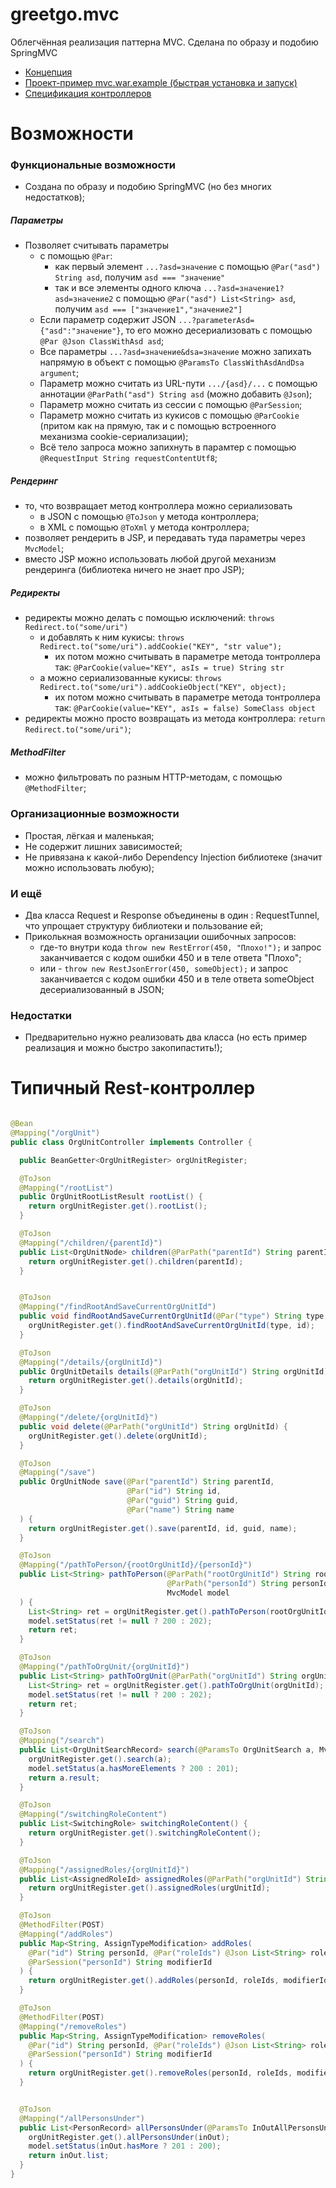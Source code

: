 # greetgo.mvc

Облегчённая реализация паттерна MVC. Сделана по образу и подобию SpringMVC

 - [Концепция](greetgo.mvc.parent/doc/concept.md)
 - [Проект-пример mvc.war.example (быстрая установка и запуск)](greetgo.mvc.parent/doc/mvc_war_example.md)
 - [Спецификация контроллеров](greetgo.mvc.parent/doc/controller_spec.md)

# Возможности

### Функциональные возможности
  - Создана по образу и подобию SpringMVC (но без многих недостатков);

##### Параметры
  - Позволяет считывать параметры
    - с помощью `@Par`:
      - как первый элемент `...?asd=значение`  с помощью `@Par("asd") String asd`, получим `asd === "значение"`
      - так и все элементы одного ключа `...?asd=значение1?asd=значение2`  с помощью `@Par("asd") List<String> asd`, получим `asd === ["значение1","значение2"]`
    - Если параметр содержит JSON `...?parameterAsd={"asd":"значение"}`, то его можно десериализовать с помощью `@Par @Json ClassWithAsd asd`;
    - Все параметры `...?asd=значение&dsa=значение` можно запихать напрямую в объект с помощью `@ParamsTo ClassWithAsdAndDsa argument`;
    - Параметр можно считать из URL-пути `.../{asd}/...` с помощью аннотации `@ParPath("asd") String asd` (можно добавить `@Json`);
    - Параметр можно считать из сессии с помощью `@ParSession`;
    - Параметр можно считать из кукисов с помощью `@ParCookie` (притом как на прямую, так и с помощью встроенного механизма cookie-сериализации);
    - Всё тело запроса можно запихнуть в парамтер с помощью `@RequestInput String requestContentUtf8`;

##### Рендеринг
  - то, что возвращает метод контроллера можно сериализовать
    - в JSON с помощью `@ToJson` у метода контроллера;
    - в XML с помощью `@ToXml` у метода контроллера;
  - позволяет рендерить в JSP, и передавать туда параметры через `MvcModel`;
  - вместо JSP можно использовать любой другой механизм рендеринга (библиотека ничего не знает про JSP);

##### Редиректы
  - редиректы можно делать с помощью исключений: `throws Redirect.to("some/uri")`
    - и добавлять к ним кукисы: `throws Redirect.to("some/uri").addCookie("KEY", "str value");`
      - их потом можно считывать в параметре метода тонтроллера так: `@ParCookie(value="KEY", asIs = true) String str`
    - а можно сериализованные кукисы: `throws Redirect.to("some/uri").addCookieObject("KEY", object);`
      - их потом можно считывать в параметре метода тонтроллера так: `@ParCookie(value="KEY", asIs = false) SomeClass object`
  - редиректы можно просто возвращать из метода контроллера: `return Redirect.to("some/uri")`;

##### MethodFilter
  - можно фильтровать по разным HTTP-методам, с помощью `@MethodFilter`;

### Организационные возможности
  - Простая, лёгкая и маленькая;
  - Не содержит лишних зависимостей;
  - Не привязана к какой-либо Dependency Injection библиотеке (значит можно использовать любую);

### И ещё
  - Два класса Request и Response объединены в один : RequestTunnel, что упрощает структуру библиотеки и пользование ей;
  - Приколькная возможность организации ошибочных запросов:
    - где-то внутри кода `throw new RestError(450, "Плохо!");` и запрос заканчивается с кодом ошибки 450 и в теле ответа "Плохо";
    - или - `throw new RestJsonError(450, someObject);` и запрос заканчивается с кодом ошибки 450 и в теле ответа someObject десериализованный в JSON;

### Недостатки

  - Предварительно нужно реализовать два класса (но есть пример реализация и можно быстро закопипастить!);

# Типичный Rest-контроллер

```java

@Bean
@Mapping("/orgUnit")
public class OrgUnitController implements Controller {

  public BeanGetter<OrgUnitRegister> orgUnitRegister;

  @ToJson
  @Mapping("/rootList")
  public OrgUnitRootListResult rootList() {
    return orgUnitRegister.get().rootList();
  }

  @ToJson
  @Mapping("/children/{parentId}")
  public List<OrgUnitNode> children(@ParPath("parentId") String parentId) {
    return orgUnitRegister.get().children(parentId);
  }


  @ToJson
  @Mapping("/findRootAndSaveCurrentOrgUnitId")
  public void findRootAndSaveCurrentOrgUnitId(@Par("type") String type, @Par("id") String id) {
    orgUnitRegister.get().findRootAndSaveCurrentOrgUnitId(type, id);
  }

  @ToJson
  @Mapping("/details/{orgUnitId}")
  public OrgUnitDetails details(@ParPath("orgUnitId") String orgUnitId) {
    return orgUnitRegister.get().details(orgUnitId);
  }

  @ToJson
  @Mapping("/delete/{orgUnitId}")
  public void delete(@ParPath("orgUnitId") String orgUnitId) {
    orgUnitRegister.get().delete(orgUnitId);
  }

  @ToJson
  @Mapping("/save")
  public OrgUnitNode save(@Par("parentId") String parentId,
                          @Par("id") String id,
                          @Par("guid") String guid,
                          @Par("name") String name
  ) {
    return orgUnitRegister.get().save(parentId, id, guid, name);
  }

  @ToJson
  @Mapping("/pathToPerson/{rootOrgUnitId}/{personId}")
  public List<String> pathToPerson(@ParPath("rootOrgUnitId") String rootOrgUnitId,
                                   @ParPath("personId") String personId,
                                   MvcModel model
  ) {
    List<String> ret = orgUnitRegister.get().pathToPerson(rootOrgUnitId, personId);
    model.setStatus(ret != null ? 200 : 202);
    return ret;
  }

  @ToJson
  @Mapping("/pathToOrgUnit/{orgUnitId}")
  public List<String> pathToOrgUnit(@ParPath("orgUnitId") String orgUnitId, MvcModel model) {
    List<String> ret = orgUnitRegister.get().pathToOrgUnit(orgUnitId);
    model.setStatus(ret != null ? 200 : 202);
    return ret;
  }

  @ToJson
  @Mapping("/search")
  public List<OrgUnitSearchRecord> search(@ParamsTo OrgUnitSearch a, MvcModel model) {
    orgUnitRegister.get().search(a);
    model.setStatus(a.hasMoreElements ? 200 : 201);
    return a.result;
  }

  @ToJson
  @Mapping("/switchingRoleContent")
  public List<SwitchingRole> switchingRoleContent() {
    return orgUnitRegister.get().switchingRoleContent();
  }

  @ToJson
  @Mapping("/assignedRoles/{orgUnitId}")
  public List<AssignedRoleId> assignedRoles(@ParPath("orgUnitId") String urgUnitId) {
    return orgUnitRegister.get().assignedRoles(urgUnitId);
  }

  @ToJson
  @MethodFilter(POST)
  @Mapping("/addRoles")
  public Map<String, AssignTypeModification> addRoles(
    @Par("id") String personId, @Par("roleIds") @Json List<String> roleIds,
    @ParSession("personId") String modifierId
  ) {
    return orgUnitRegister.get().addRoles(personId, roleIds, modifierId);
  }

  @ToJson
  @MethodFilter(POST)
  @Mapping("/removeRoles")
  public Map<String, AssignTypeModification> removeRoles(
    @Par("id") String personId, @Par("roleIds") @Json List<String> roleIds,
    @ParSession("personId") String modifierId
  ) {
    return orgUnitRegister.get().removeRoles(personId, roleIds, modifierId);
  }


  @ToJson
  @Mapping("/allPersonsUnder")
  public List<PersonRecord> allPersonsUnder(@ParamsTo InOutAllPersonsUnder inOut, MvcModel model) {
    orgUnitRegister.get().allPersonsUnder(inOut);
    model.setStatus(inOut.hasMore ? 201 : 200);
    return inOut.list;
  }
}

```